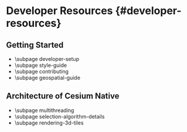 # Developer Resources {#developer-resources}

## Getting Started

* \subpage developer-setup
* \subpage style-guide
* \subpage contributing
* \subpage geospatial-guide

## Architecture of Cesium Native

* \subpage multithreading
* \subpage selection-algorithm-details
* \subpage rendering-3d-tiles
